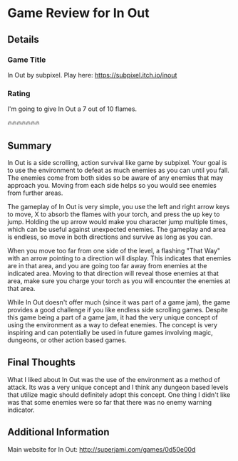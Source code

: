 # Game Review for In Out

## Details

### Game Title
In Out by subpixel. Play here: https://subpixel.itch.io/inout

### Rating
I'm going to give In Out a 7 out of 10 flames.

:fire::fire::fire::fire::fire::fire::fire:

## Summary
In Out is a side scrolling, action survival like game by subpixel. Your goal is to use the environment to defeat as much enemies as you can until you fall. The enemies come from both sides so be aware of any enemies that may approach you. Moving from each side helps so you would see enemies from further areas.

The gameplay of In Out is very simple, you use the left and right arrow keys to move, X to absorb the flames with your torch, and press the up key to jump. Holding the up arrow would make you character jump multiple times, which can be useful against unexpected enemies. The gameplay and area is endless, so move in both directions and survive as long as you can.

When you move too far from one side of the level, a flashing "That Way" with an arrow pointing to a direction will display. This indicates that enemies are in that area, and you are going too far away from enemies at the indicated area. Moving to that direction will reveal those enemies at that area, make sure you charge your torch as you will encounter the enemies at that area.

While In Out doesn't offer much (since it was part of a game jam), the game provides a good challenge if you like endless side scrolling games. Despite this game being a part of a game jam, it had the very unique concept of using the environment as a way to defeat enemies. The concept is very inspiring and can potentially be used in future games involving magic, dungeons, or other action based games.

## Final Thoughts
What I liked about In Out was the use of the environment as a method of attack. Its was a very unique concept and I think any dungeon based levels that utilize magic should definitely adopt this concept. One thing I didn't like was that some enemies were so far that there was no enemy warning indicator.

## Additional Information
Main website for In Out: http://superjami.com/games/0d50e00d
